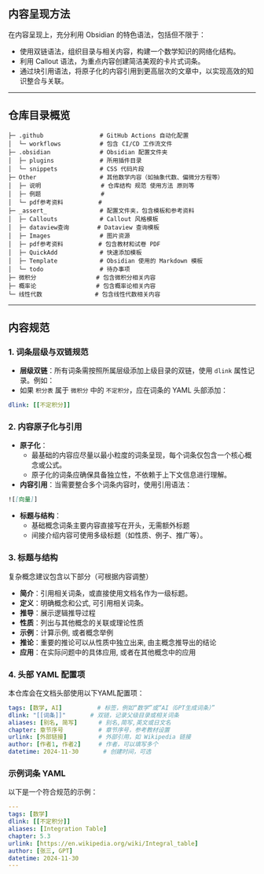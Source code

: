 ## 内容呈现方法
在内容呈现上，充分利用 Obsidian 的特色语法，包括但不限于：
- 使用双链语法，组织目录与相关内容，构建一个数学知识的网络化结构。
- 利用 Callout 语法，为重点内容创建简洁美观的卡片式词条。
- 通过块引用语法，将原子化的内容引用到更高层次的文章中，以实现高效的知识整合与关联。

---
## 仓库目录概览

```
├─ .github                # GitHub Actions 自动化配置
│  └─ workflows           # 包含 CI/CD 工作流文件
├─ .obsidian              # Obsidian 配置文件夹
│  ├─ plugins             # 所用插件目录
│  └─ snippets            # CSS 代码片段
├─ Other                  # 其他数学内容（如抽象代数、偏微分方程等）
│  ├─ 说明                 # 仓库结构 规范 使用方法 原则等
│  ├─ 例题                 #
│  └─ pdf参考资料          #
├─ _assert_               # 配置文件夹，包含模板和参考资料
│  ├─ Callouts            # Callout 风格模板
│  ├─ dataview查询        # Dataview 查询模板
│  ├─ Images              # 图片资源
│  ├─ pdf参考资料          # 包含教材和试卷 PDF
│  ├─ QuickAdd            # 快速添加模板
│  ├─ Template            # Obsidian 使用的 Markdown 模板
│  └─ todo                # 待办事项
├─ 微积分                 # 包含微积分相关内容
├─ 概率论                 # 包含概率论相关内容
└─ 线性代数               # 包含线性代数相关内容
```

---
## 内容规范

### 1. 词条层级与双链规范
- **层级双链**：所有词条需按照所属层级添加上级目录的双链，使用 `dlink` 属性记录。例如：
- 如果 `积分表` 属于 `微积分` 中的 `不定积分`，应在词条的 YAML 头部添加：
```yaml
dlink: [[不定积分]]
```


### 2. 内容原子化与引用
- **原子化**：
	- 最基础的内容应尽量以最小粒度的词条呈现，每个词条仅包含一个核心概念或公式。
	- 原子化的词条应确保具备独立性，不依赖于上下文信息进行理解。
- **内容引用**：当需要整合多个词条内容时，使用引用语法：
```markdown
![[向量]]
```
- **标题与结构**：
    - 基础概念词条主要内容直接写在开头，无需额外标题
    - 间接介绍内容可使用多级标题（如性质、例子、推广等）。

### 3. 标题与结构

复杂概念建议包含以下部分（可根据内容调整）
- **简介**：引用相关词条，或直接使用文档名作为一级标题。
- **定义**：明确概念和公式, 可引用相关词条。
- **推导**：展示逻辑推导过程
- **性质**：列出与其他概念的关联或理论性质
- **示例**：计算示例, 或者概念举例
- **推论**：重要的推论可以从性质中独立出来, 由主概念推导出的结论
- **应用**：在实际问题中的具体应用, 或者在其他概念中的应用

### 4. 头部 YAML 配置项
本仓库会在文档头部使用以下YAML配置项：
```yaml
tags: [数学, AI]          # 标签，例如“数学”或“AI（GPT生成词条）”
dlink: "[[词条]]"       # 双链，记录父级目录或相关词条
aliases: [别名, 简写]      # 别名,简写,英文或日文名
chapter: 章节序号          # 章节序号，参考教材设置
urlink: [外部链接]         # 外部引用，如 Wikipedia 链接
author: [作者1, 作者2]     # 作者，可以填写多个
datetime: 2024-11-30       # 创建时间，可选
```

### 示例词条 YAML
以下是一个符合规范的示例：
```yaml
---
tags: [数学]
dlink: [[不定积分]]
aliases: [Integration Table]
chapter: 5.3
urlink: [https://en.wikipedia.org/wiki/Integral_table]
author: [张三, GPT]
datetime: 2024-11-30
---
```
